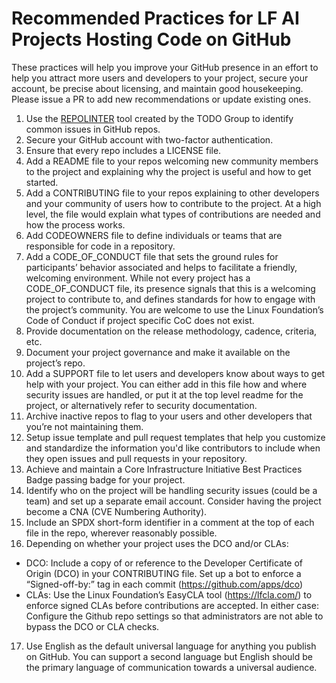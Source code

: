 # Recommended Practices for LF AI Projects Hosting Code on GitHub

These practices will help you improve your GitHub presence in an effort to help you attract more users and developers to your project, secure your account, be precise about licensing, and maintain good housekeeping. Please issue a PR to add new recommendations or update existing ones.

1. Use the [REPOLINTER](https://github.com/todogroup/repolinter) tool created by the TODO Group to identify common issues in GitHub repos. 
2. Secure your GitHub account with two-factor authentication.
3. Ensure that every repo includes a LICENSE file. 
4. Add a README file to your repos welcoming new community members to the project and explaining why the project is useful and how to get started.
5. Add a CONTRIBUTING file to your repos explaining to other developers and your community of users how to contribute to the project. At a high level, the file would explain what types of contributions are needed and how the process works.
6. Add CODEOWNERS file to define individuals or teams that are responsible for code in a repository.
7. Add a CODE_OF_CONDUCT file that sets the ground rules for participants’ behavior associated and helps to facilitate a friendly, welcoming environment. While not every project has a CODE_OF_CONDUCT file, its presence signals that this is a welcoming project to contribute to, and defines standards for how to engage with the project’s community. You are welcome to use the Linux Foundation’s Code of Conduct if project specific CoC does not exist.
8. Provide documentation on the release methodology, cadence, criteria, etc.
9. Document your project governance and make it available on the project’s repo.
10. Add a SUPPORT file to let users and developers know about ways to get help with your project. You can either add in this file how and where security issues are handled, or put it at the top level readme for the project, or alternatively refer to security documentation.
11. Archive inactive repos to flag to your users and other developers that you’re not maintaining them.
12. Setup issue template and pull request templates that help you customize and standardize the information you'd like contributors to include when they open issues and pull requests in your repository.
13. Achieve and maintain a Core Infrastructure Initiative Best Practices Badge passing badge for your project.
14. Identify who on the project will be handling security issues (could be a team) and set up a separate email account.  Consider having the project become a CNA (CVE Numbering Authority).
15. Include an SPDX short-form identifier in a comment at the top of each file in the repo, wherever reasonably possible.
16. Depending on whether your project uses the DCO and/or CLAs:
  * DCO: Include a copy of or reference to the Developer Certificate of Origin (DCO) in your CONTRIBUTING file. Set up a bot to enforce a “Signed-off-by:” tag in each commit (https://github.com/apps/dco)
  * CLAs: Use the Linux Foundation’s EasyCLA tool (https://lfcla.com/) to enforce signed CLAs before contributions are accepted. In either case: Configure the Github repo settings so that administrators are not able to bypass the DCO or CLA checks.
17. Use English as the default universal language for anything you publish on GitHub. You can support a second language but English should be the primary language of communication towards a universal audience.


